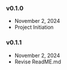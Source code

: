 ### v0.1.0
- November 2, 2024
- Project Initiation

### v0.1.1
- November 2, 2024
- Revise ReadME.md